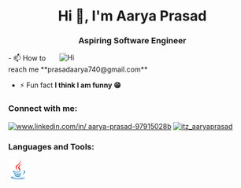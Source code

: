 <h1 align="center">Hi 👋, I'm Aarya Prasad</h1>
<h3 align="center">Aspiring Software Engineer</h3>
<img align= "right" alt="Hi" width="400" src="https://gifdb.com/images/high/animated-girl-hi-waving-zb3ltk28xwzxomxc.gif">
- 📫 How to reach me **prasadaarya740@gmail.com**

- ⚡ Fun fact **I think I am funny 😁**

<h3 align="left">Connect with me:</h3>
<p align="left">
<a href="https://linkedin.com/in/www.linkedin.com/in/ aarya-prasad-97915028b" target="blank"><img align="center" src="https://raw.githubusercontent.com/rahuldkjain/github-profile-readme-generator/master/src/images/icons/Social/linked-in-alt.svg" alt="www.linkedin.com/in/ aarya-prasad-97915028b" height="30" width="40" /></a>
<a href="https://instagram.com/itz_aaryaprasad" target="blank"><img align="center" src="https://raw.githubusercontent.com/rahuldkjain/github-profile-readme-generator/master/src/images/icons/Social/instagram.svg" alt="itz_aaryaprasad" height="30" width="40" /></a>
</p>

<h3 align="left">Languages and Tools:</h3>
<p align="left"> <a href="https://www.java.com" target="_blank" rel="noreferrer"> <img src="https://raw.githubusercontent.com/devicons/devicon/master/icons/java/java-original.svg" alt="java" width="40" height="40"/> </a> </p>

                                                                                    
